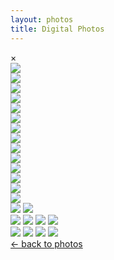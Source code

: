 ```yaml
---
layout: photos
title: Digital Photos
---
```


<div id="myModal" class="modal">
  <span class="close" onclick="closeModal()">&times;</span>
  <div class="modal-content">
    <div class="mySlides">
      <img src="{{ '/assets/images/digital/digital-4.webp' | relative_url }}" class="modal-image-vertical">
    </div>
    <div class="mySlides">
      <img src="{{ '/assets/images/digital/digital-14.webp' | relative_url }}" class="modal-image-horizontal">
    </div>
    <div class="mySlides">
      <img src="{{ '/assets/images/digital/digital-16.webp' | relative_url }}" class="modal-image-vertical">
    </div>
    <div class="mySlides">
      <img src="{{ '/assets/images/digital/digital-13.webp' | relative_url }}" class="modal-image-horizontal">
    </div>
    <div class="mySlides">
      <img src="{{ '/assets/images/digital/digital-9.webp' | relative_url }}" class="modal-image-vertical">
    </div>
    <div class="mySlides">
      <img src="{{ '/assets/images/digital/digital-5.webp' | relative_url }}" class="modal-image-horizontal">
    </div>
    <div class="mySlides">
      <img src="{{ '/assets/images/digital/digital-15.webp' | relative_url }}" class="modal-image-vertical">
    </div>
    <div class="mySlides">
      <img src="{{ '/assets/images/digital/digital-3.webp' | relative_url }}" class="modal-image-horizontal">
    </div>
    <div class="mySlides">
      <img src="{{ '/assets/images/digital/digital-7.webp' | relative_url }}" class="modal-image-vertical">
    </div>
    <div class="mySlides">
      <img src="{{ '/assets/images/digital/digital-6.webp' | relative_url }}" class="modal-image-horizontal">
    </div>
    <div class="mySlides">
      <img src="{{ '/assets/images/digital/digital-8.webp' | relative_url }}" class="modal-image-vertical">
    </div>
    <div class="mySlides">
      <img src="{{ '/assets/images/digital/digital-2.webp' | relative_url }}" class="modal-image-horizontal">
    </div>
  </div>
</div>

<div class="row">
  <div class="column">
    <div class="vert-container">
      <img src="{{ '/assets/images/digital/small/digital-4.webp' | relative_url }}" onclick="openModal();currentSlide(1)" fetchpriority="high">
    </div>
    <div class="horiz-container">
      <img src="{{ '/assets/images/digital/small/digital-13.webp' | relative_url }}" onclick="openModal();currentSlide(4)" fetchpriority="high">
    </div>
    <img src="{{ '/assets/images/digital/small/digital-15.webp' | relative_url }}" onclick="openModal();currentSlide(7)" fetchpriority="high">
    <img src="{{ '/assets/images/digital/small/digital-6.webp' | relative_url }}" onclick="openModal();currentSlide(10)" fetchpriority="high">
  </div>
  <div class="column">
    <img src="{{ '/assets/images/digital/small/digital-14.webp' | relative_url }}" onclick="openModal();currentSlide(2)" fetchpriority="high">
    <img src="{{ '/assets/images/digital/small/digital-9.webp' | relative_url }}" onclick="openModal();currentSlide(5)" fetchpriority="high">
    <img src="{{ '/assets/images/digital/small/digital-3.webp' | relative_url }}" onclick="openModal();currentSlide(8)" fetchpriority="high">
    <img src="{{ '/assets/images/digital/small/digital-8.webp' | relative_url }}" onclick="openModal();currentSlide(11)" fetchpriority="high">
  </div>
  <div class="column">
    <img src="{{ '/assets/images/digital/small/digital-16.webp' | relative_url }}" onclick="openModal();currentSlide(3)" fetchpriority="high">
    <img src="{{ '/assets/images/digital/small/digital-5.webp' | relative_url }}" onclick="openModal();currentSlide(6)" fetchpriority="high">
    <img src="{{ '/assets/images/digital/small/digital-7.webp' | relative_url }}" onclick="openModal();currentSlide(9)" fetchpriority="high">
    <img src="{{ '/assets/images/digital/small/digital-2.webp' | relative_url }}" onclick="openModal();currentSlide(12)" fetchpriority="high">
  </div>
</div>

<div class="photos-back">
  <a href="{{ '/photos' | relative_url }}">← back to photos</a>
</div>
